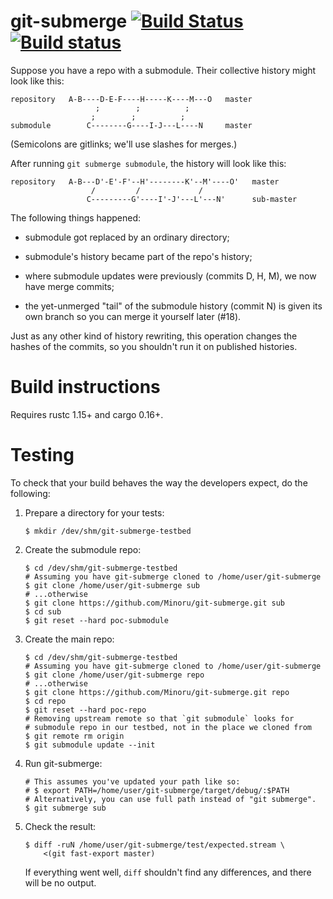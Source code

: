 git-submerge [![Build Status](https://travis-ci.org/Minoru/git-submerge.svg?branch=master)](https://travis-ci.org/Minoru/git-submerge) [![Build status](https://ci.appveyor.com/api/projects/status/2a63wgfyk2utv6f0/branch/master?svg=true)](https://ci.appveyor.com/project/Minoru/git-submerge/branch/master)
============

Suppose you have a repo with a submodule. Their collective history might look
like this:

    repository   A-B----D-E-F----H-----K----M---O   master
                       ;        ;          ;
                      ;        ;          ;
    submodule        C--------G----I-J---L----N     master

(Semicolons are gitlinks; we'll use slashes for merges.)

After running `git submerge submodule`, the history will look like this:

    repository   A-B---D'-E'-F'--H'--------K'--M'----O'   master
                      /         /             /
                     C---------G'----I'-J'---L'---N'      sub-master

The following things happened:

* submodule got replaced by an ordinary directory;

* submodule's history became part of the repo's history;

* where submodule updates were previously (commits D, H, M), we now have merge
  commits;

* the yet-unmerged "tail" of the submodule history (commit N) is given its own
  branch so you can merge it yourself later (#18).

Just as any other kind of history rewriting, this operation changes the hashes
of the commits, so you shouldn't run it on published histories.

Build instructions
==================

Requires rustc 1.15+ and cargo 0.16+.

Testing
=======

To check that your build behaves the way the developers expect, do the following:

1. Prepare a directory for your tests:

    ```console
    $ mkdir /dev/shm/git-submerge-testbed
    ```

2. Create the submodule repo:

    ```console
    $ cd /dev/shm/git-submerge-testbed
    # Assuming you have git-submerge cloned to /home/user/git-submerge
    $ git clone /home/user/git-submerge sub
    # ...otherwise
    $ git clone https://github.com/Minoru/git-submerge.git sub
    $ cd sub
    $ git reset --hard poc-submodule
    ```

3. Create the main repo:

    ```console
    $ cd /dev/shm/git-submerge-testbed
    # Assuming you have git-submerge cloned to /home/user/git-submerge
    $ git clone /home/user/git-submerge repo
    # ...otherwise
    $ git clone https://github.com/Minoru/git-submerge.git repo
    $ cd repo
    $ git reset --hard poc-repo
    # Removing upstream remote so that `git submodule` looks for
    # submodule repo in our testbed, not in the place we cloned from
    $ git remote rm origin
    $ git submodule update --init
    ```

4. Run git-submerge:

    ```console
    # This assumes you've updated your path like so:
    # $ export PATH=/home/user/git-submerge/target/debug/:$PATH
    # Alternatively, you can use full path instead of "git submerge".
    $ git submerge sub
    ```

5. Check the result:

    ```console
    $ diff -ruN /home/user/git-submerge/test/expected.stream \
        <(git fast-export master)
    ```

    If everything went well, `diff` shouldn't find any differences, and there
    will be no output.
